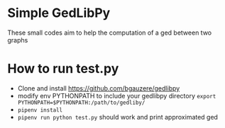 # Simple GedLibPy

These small codes aim to help the computation of a ged between two graphs

# How to run test.py
 - Clone and install https://github.com/bgauzere/gedlibpy
 - modify env PYTHONPATH to include your gedlibpy directory
`export PYTHONPATH=$PYTHONPATH:/path/to/gedliby/`
 - `pipenv install`
 - `pipenv run python test.py` should work and print approximated ged 
